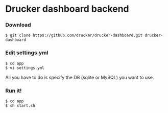 # Drucker dashboard backend
### Download
```
$ git clone https://github.com/drucker/drucker-dashboard.git drucker-dashboard
```

### Edit settings.yml
```
$ cd app
$ vi settings.yml
```

All you have to do is specify the DB (sqlite or MySQL) you want to use.

### Run it!
```
$ cd app
$ sh start.sh
```
